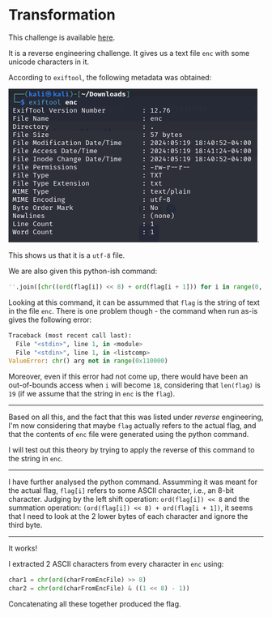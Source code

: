 # Transformation

This challenge is available [here](https://play.picoctf.org/practice/challenge/104).

It is a reverse engineering challenge. It gives us a text file `enc` with some unicode characters in it.

According to `exiftool`, the following metadata was obtained:

![`exiftool enc`](./exiftool%20enc.png).

This shows us that it is a `utf-8` file.

We are also given this python-ish command:

```python
''.join([chr((ord(flag[i]) << 8) + ord(flag[i + 1])) for i in range(0, len(flag), 2)])
```

Looking at this command, it can be assummed that `flag` is the string of text in the file `enc`. There is one problem though - the command when run as-is gives the following error:

```python
Traceback (most recent call last):
  File "<stdin>", line 1, in <module>
  File "<stdin>", line 1, in <listcomp>
ValueError: chr() arg not in range(0x110000)
```

Moreover, even if this error had not come up, there would have been an out-of-bounds access when `i` will become `18`, considering that `len(flag)` is `19` (if we assume that the string in `enc` is the `flag`).

---

Based on all this, and the fact that this was listed under _reverse_ engineering, I'm now considering that maybe `flag` actually refers to the actual flag, and that the contents of `enc` file were generated using the python command.

I will test out this theory by trying to apply the reverse of this command to the string in `enc`.

---

I have further analysed the python command. Assumming it was meant for the actual flag, `flag[i]` refers to some ASCII character, i.e., an 8-bit character. Judging by the left shift operation: `ord(flag[i]) << 8` and the summation operation: `(ord(flag[i]) << 8) + ord(flag[i + 1])`, it seems that I need to look at the 2 lower bytes of each character and ignore the third byte.

---

It works!

I extracted 2 ASCII characters from every character in `enc` using:

```python
char1 = chr(ord(charFromEncFile) >> 8)
char2 = chr(ord(charFromEncFile) & ((1 << 8) - 1))
```

Concatenating all these together produced the flag.
